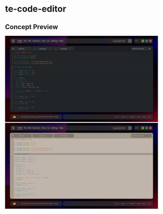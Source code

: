 # te-code-editor

## Concept Preview

![te-code-editor](https://github.com/te-systems/te-desktop/blob/main/Concepts/te-code-editor-dark.png)
![te-code-editor](https://github.com/te-systems/te-desktop/blob/main/Concepts/te-code-editor-light.png)